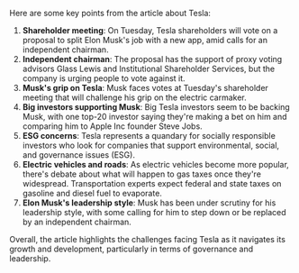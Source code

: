 Here are some key points from the article about Tesla:

1. **Shareholder meeting**: On Tuesday, Tesla shareholders will vote on a proposal to split Elon Musk's job with a new app, amid calls for an independent chairman.
2. **Independent chairman**: The proposal has the support of proxy voting advisors Glass Lewis and Institutional Shareholder Services, but the company is urging people to vote against it.
3. **Musk's grip on Tesla**: Musk faces votes at Tuesday's shareholder meeting that will challenge his grip on the electric carmaker.
4. **Big investors supporting Musk**: Big Tesla investors seem to be backing Musk, with one top-20 investor saying they're making a bet on him and comparing him to Apple Inc founder Steve Jobs.
5. **ESG concerns**: Tesla represents a quandary for socially responsible investors who look for companies that support environmental, social, and governance issues (ESG).
6. **Electric vehicles and roads**: As electric vehicles become more popular, there's debate about what will happen to gas taxes once they're widespread. Transportation experts expect federal and state taxes on gasoline and diesel fuel to evaporate.
7. **Elon Musk's leadership style**: Musk has been under scrutiny for his leadership style, with some calling for him to step down or be replaced by an independent chairman.

Overall, the article highlights the challenges facing Tesla as it navigates its growth and development, particularly in terms of governance and leadership.